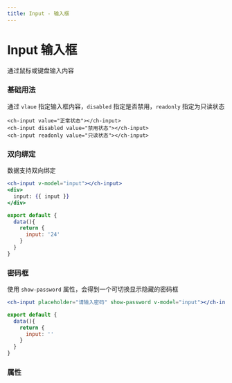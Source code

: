```yaml
---
title: Input - 输入框
---
```


# Input 输入框

通过鼠标或键盘输入内容

### 基础用法

<ClientOnly><InputDemo></InputDemo></ClientOnly>

通过 `vlaue` 指定输入框内容，`disabled` 指定是否禁用，`readonly` 指定为只读状态

```vue
<ch-input value="正常状态"></ch-input>
<ch-input disabled value="禁用状态"></ch-input>
<ch-input readonly value="只读状态"></ch-input>
```

### 双向绑定

数据支持双向绑定

<ClientOnly><InputDoubleSidedDemo></InputDoubleSidedDemo></ClientOnly>

```jsx
<ch-input v-model="input"></ch-input>
<div>
  input: {{ input }}
</div>

export default {
  data(){
    return {
      input: '24'
    }
  }
}
```

### 密码框

<ClientOnly><InputPassword></InputPassword></ClientOnly>

使用 `show-password` 属性，会得到一个可切换显示隐藏的密码框

```jsx
<ch-input placeholder="请输入密码" show-password v-model="input"></ch-input>

export default {
  data(){
    return {
      input: ''
    }
  }
}
```

### 属性

<InputAttributes></InputAttributes>


